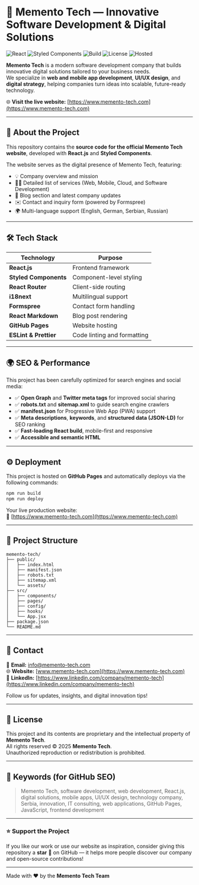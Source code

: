# 🧠 Memento Tech — Innovative Software Development & Digital Solutions

![React](https://img.shields.io/badge/React-18.3.1-61DAFB?logo=react)
![Styled Components](https://img.shields.io/badge/Styled--Components-6.1.15-DB7093?logo=styled-components)
![Build](https://img.shields.io/badge/Build-passing-brightgreen)
![License](https://img.shields.io/badge/License-Proprietary-red)
![Hosted](https://img.shields.io/badge/Hosted%20on-GitHub%20Pages-181717?logo=github)

**Memento Tech** is a modern software development company that builds innovative digital solutions tailored to your business needs.  
We specialize in **web and mobile app development**, **UI/UX design**, and **digital strategy**, helping companies turn ideas into scalable, future-ready technology.

🌐 **Visit the live website:** [https://www.memento-tech.com](https://www.memento-tech.com)

---

## 🚀 About the Project

This repository contains the **source code for the official Memento Tech website**, developed with **React.js** and **Styled Components**.

The website serves as the digital presence of Memento Tech, featuring:

- 💡 Company overview and mission
- 🧑‍💻 Detailed list of services (Web, Mobile, Cloud, and Software Development)
- 📰 Blog section and latest company updates
- ✉️ Contact and inquiry form (powered by Formspree)
- 🌍 Multi-language support (English, German, Serbian, Russian)

---

## 🛠️ Tech Stack

| Technology            | Purpose                     |
| --------------------- | --------------------------- |
| **React.js**          | Frontend framework          |
| **Styled Components** | Component-level styling     |
| **React Router**      | Client-side routing         |
| **i18next**           | Multilingual support        |
| **Formspree**         | Contact form handling       |
| **React Markdown**    | Blog post rendering         |
| **GitHub Pages**      | Website hosting             |
| **ESLint & Prettier** | Code linting and formatting |

---

## 🌍 SEO & Performance

This project has been carefully optimized for search engines and social media:

- ✅ **Open Graph** and **Twitter meta tags** for improved social sharing
- ✅ **robots.txt** and **sitemap.xml** to guide search engine crawlers
- ✅ **manifest.json** for Progressive Web App (PWA) support
- ✅ **Meta descriptions**, **keywords**, and **structured data (JSON-LD)** for SEO ranking
- ✅ **Fast-loading React build**, mobile-first and responsive
- ✅ **Accessible and semantic HTML**

---

## ⚙️ Deployment

This project is hosted on **GitHub Pages** and automatically deploys via the following commands:

```bash
npm run build
npm run deploy
```

Your live production website:  
🔗 [https://www.memento-tech.com](https://www.memento-tech.com)

---

## 🧩 Project Structure

```
memento-tech/
├── public/
│   ├── index.html
│   ├── manifest.json
│   ├── robots.txt
│   ├── sitemap.xml
│   └── assets/
├── src/
│   ├── components/
│   ├── pages/
│   ├── config/
│   ├── hooks/
│   └── App.jsx
├── package.json
└── README.md
```

---

## 💬 Contact

📧 **Email:** [info@memento-tech.com](mailto:info@memento-tech.com)  
🌐 **Website:** [www.memento-tech.com](https://www.memento-tech.com)  
💼 **LinkedIn:** [https://www.linkedin.com/company/memento-tech](https://www.linkedin.com/company/memento-tech)

Follow us for updates, insights, and digital innovation tips!

---

## 🧾 License

This project and its contents are proprietary and the intellectual property of **Memento Tech**.  
All rights reserved © 2025 **Memento Tech**.  
Unauthorized reproduction or redistribution is prohibited.

---

## 🧠 Keywords (for GitHub SEO)

> Memento Tech, software development, web development, React.js, digital solutions, mobile apps, UI/UX design, technology company, Serbia, innovation, IT consulting, web applications, GitHub Pages, JavaScript, frontend development

---

### ⭐ Support the Project

If you like our work or use our website as inspiration, consider giving this repository a **star** 🌟 on GitHub — it helps more people discover our company and open-source contributions!

---

Made with ❤️ by the **Memento Tech Team**
